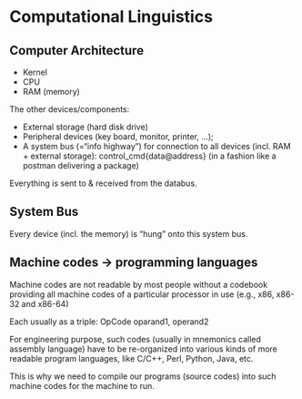 # Computational Linguistics

## Computer Architecture

- Kernel
- CPU
- RAM (memory)

The other devices/components:

- External storage (hard disk drive)
- Peripheral devices (key board, monitor, printer, …);
- A system bus (=“info highway”) for connection to all devices (incl. RAM + external storage):
control_cmd{data@address} (in a fashion like a postman delivering a package)

Everything is sent to & received from the databus.

## System Bus

Every device (incl. the memory) is “hung” onto this system bus.

## Machine codes -> programming languages

Machine codes are not readable by most people without a codebook providing all machine codes of a particular processor in use (e.g., x86, x86-32 and x86-64)

Each usually as a triple: OpCode oparand1, operand2

For engineering purpose, such codes (usually in mnemonics called assembly language) have to be re-organized into various kinds of more readable program languages, like C/C++, Perl, Python, Java, etc.

This is why we need to compile our programs (source codes) into such machine codes for the machine to run.
